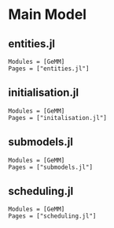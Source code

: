 # Main Model

## entities.jl

```@autodocs
Modules = [GeMM]
Pages = ["entities.jl"]
```

## initialisation.jl

```@autodocs
Modules = [GeMM]
Pages = ["initalisation.jl"]
```

## submodels.jl

```@autodocs
Modules = [GeMM]
Pages = ["submodels.jl"]
```

## scheduling.jl

```@autodocs
Modules = [GeMM]
Pages = ["scheduling.jl"]
```
